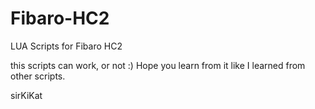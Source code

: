 # Fibaro-HC2
LUA Scripts for Fibaro HC2

this scripts can work, or not :) Hope you learn from it like I learned from other scripts.

sirKiKat
